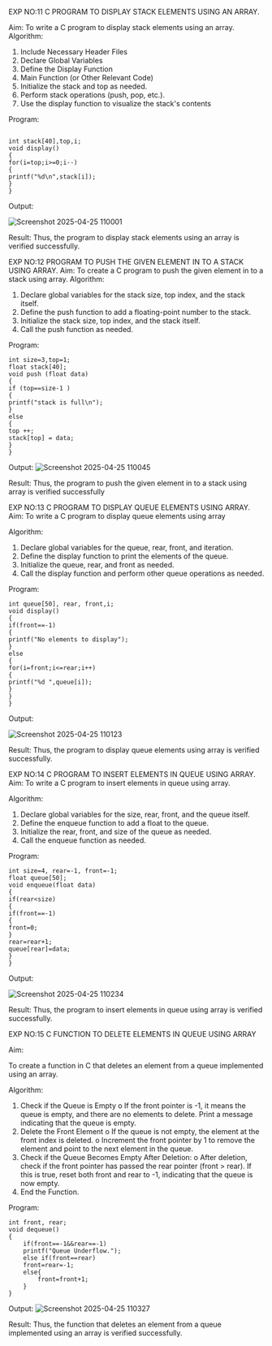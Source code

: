 EXP NO:11 C PROGRAM TO DISPLAY STACK ELEMENTS USING AN ARRAY.

Aim:
To write a C program to display stack elements using an array.
Algorithm:
1.	Include Necessary Header Files
2.	Declare Global Variables
3.	Define the Display Function
4.	Main Function (or Other Relevant Code)
5.	Initialize the stack and top as needed.
6.	Perform stack operations (push, pop, etc.).
7.	Use the display function to visualize the stack's contents
 
Program:
```

int stack[40],top,i; 
void display() 
{ 
for(i=top;i>=0;i--) 
{ 
printf("%d\n",stack[i]); 
} 
}

```
Output:

![Screenshot 2025-04-25 110001](https://github.com/user-attachments/assets/d3245c66-e470-415f-a93c-ab22b8e62973)

Result:
Thus, the program to display stack elements using an array is verified successfully.
 

EXP NO:12  PROGRAM TO PUSH THE GIVEN ELEMENT IN TO A STACK USING ARRAY.
Aim:
To create a C program to push the given element in to a stack using array.
Algorithm:
1.	Declare global variables for the stack size, top index, and the stack itself.
2.	Define the push function to add a floating-point number to the stack.
3.	Initialize the stack size, top index, and the stack itself.
4.	Call the push function as needed.
 
Program:
```
int size=3,top=1; 
float stack[40]; 
void push (float data) 
{ 
if (top==size-1 ) 
{ 
printf("stack is full\n"); 
} 
else 
{ 
top ++; 
stack[top] = data; 
} 
}
```

Output:
![Screenshot 2025-04-25 110045](https://github.com/user-attachments/assets/f37120a2-8fbe-4a11-b59a-8a2650c05efb)

Result:
Thus, the program to push the given element in to a stack using array is verified successfully


 
EXP NO:13 C PROGRAM TO DISPLAY QUEUE ELEMENTS USING ARRAY.
Aim:
To write a C program to display queue elements using array

Algorithm:
1.	Declare global variables for the queue, rear, front, and iteration.
2.	Define the display function to print the elements of the queue.
3.	Initialize the queue, rear, and front as needed.
4.	Call the display function and perform other queue operations as needed.
 
Program:
```
int queue[50], rear, front,i; 
void display() 
{ 
if(front==-1) 
{ 
printf("No elements to display"); 
} 
else 
{ 
for(i=front;i<=rear;i++) 
{ 
printf("%d ",queue[i]); 
} 
} 
}
```
Output:

![Screenshot 2025-04-25 110123](https://github.com/user-attachments/assets/1ab17381-988b-4ab1-9a9d-1ba989f50556)

Result:
Thus, the program to display queue elements using array is verified successfully.


 
EXP NO:14 C PROGRAM TO INSERT ELEMENTS IN QUEUE USING ARRAY.
Aim:
To write a C program to insert elements in queue using array.

Algorithm:
1.	Declare global variables for the size, rear, front, and the queue itself.
2.	Define the enqueue function to add a float to the queue.
3.	Initialize the rear, front, and size of the queue as needed.
4.	Call the enqueue function as needed.

Program:
```
int size=4, rear=-1, front=-1; 
float queue[50]; 
void enqueue(float data) 
{ 
if(rear<size) 
{ 
if(front==-1) 
{ 
front=0; 
} 
rear=rear+1; 
queue[rear]=data; 
} 
}
```
Output:

![Screenshot 2025-04-25 110234](https://github.com/user-attachments/assets/47a85499-bcf8-4e6b-89e5-c877191d3be6)

Result:
Thus, the program to insert elements in queue using array is verified successfully.

 
EXP NO:15 C FUNCTION TO DELETE ELEMENTS IN QUEUE USING ARRAY

Aim:

To create a function in C that deletes an element from a queue implemented using an array.

Algorithm:

1.	Check if the Queue is Empty
o	If the front pointer is -1, it means the queue is empty, and there are no elements to delete. Print a message indicating that the queue is empty.
2.	Delete the Front Element
o	If the queue is not empty, the element at the front index is deleted.
o	Increment the front pointer by 1 to remove the element and point to the next element in the queue.
3.	Check if the Queue Becomes Empty After Deletion:
o	After deletion, check if the front pointer has passed the rear pointer (front > rear). If this is true, reset both front and rear to -1, indicating that the queue is now empty.
4.	End the Function.

Program:
```
int front, rear; 
void dequeue() 
{ 
    if(front==-1&&rear==-1) 
    printf("Queue Underflow."); 
    else if(front==rear) 
    front=rear=-1; 
    else{ 
        front=front+1; 
    } 
}
```


Output:
![Screenshot 2025-04-25 110327](https://github.com/user-attachments/assets/f1ff2597-4b33-420c-a6f8-c97f51d5292d)

Result:
Thus, the function that deletes an element from a queue implemented using an array is verified successfully.
